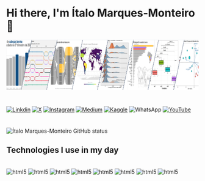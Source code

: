 # Hi there, I'm Ítalo Marques-Monteiro 👋

<img style="width:1000px" src="https://github.com/italomarquesmonteiro/italomarquesmonteiro/blob/main/Photo-cover-GitHub-LinkedIn-x_reduced.PNG" alt="Graph Image">

#

[![Linkdin](https://img.shields.io/badge/LinkedIn-0077B5?style=for-the-badge&logo=linkedin&logoColor=white)](https://www.linkedin.com/in/italomarquesmonteiro/)
[![X](https://img.shields.io/badge/X-%23000000.svg?style=for-the-badge&logo=X&logoColor=white)](https://twitter.com/italommonteiro)
[![Instagram](https://img.shields.io/badge/Instagram-E4405F?style=for-the-badge&logo=instagram&logoColor=white)](https://instagram.com/italo.m.m)
[![Medium](https://img.shields.io/badge/Medium-12100E?style=for-the-badge&logo=medium&logoColor=white)](https://medium.com/@italomarquesmonteiro)
[![Kaggle](https://img.shields.io/badge/Kaggle-035a7d?style=for-the-badge&logo=kaggle&logoColor=white)](https://www.kaggle.com/talomarquesmonteiro)
![WhatsApp](https://img.shields.io/badge/WhatsApp-25D366?style=for-the-badge&logo=whatsapp&logoColor=white)
[![YouTube](https://img.shields.io/badge/YouTube-FF0000?style=for-the-badge&logo=youtube&logoColor=white)](https://www.youtube.com/channel/UCB_lseG8dAbdjuemJv-nHXw)
#
![Ítalo Marques-Monteiro GitHub status](https://github-readme-stats.vercel.app/api?username=italomarquesmonteiro&show_icons=true&theme=dracula)


<!--![Top Langs](https://github-readme-stats.vercel.app/api/top-langs/?username=italomarquesmonteiro&hide_progress=true)-->

## Technologies I use in my day

<div style="disply: inline_block"><br/>
    <img align="center" alt="html5" src="https://img.shields.io/badge/r-%23276DC3.svg?style=for-the-badge&logo=r&logoColor=white" />
     <img align="center" alt="html5" src="https://img.shields.io/badge/markdown-%23000000.svg?style=for-the-badge&logo=markdown&logoColor=white" />
    <img align="center" alt="html5" src="https://img.shields.io/badge/Visual%20Studio%20Code-0078d7.svg?style=for-the-badge&logo=visual-studio-code&logoColor=white" />
     <img align="center" alt="html5" src="https://img.shields.io/badge/html5-%23E34F26.svg?style=for-the-badge&logo=html5&logoColor=white" />
    <img align="center" alt="html5" src="https://img.shields.io/badge/RStudio-4285F4?style=for-the-badge&logo=rstudio&logoColor=white" />
    <img align="center" alt="html5" src="https://img.shields.io/badge/python-3670A0?style=for-the-badge&logo=python&logoColor=ffdd54" />
    <img align="center" alt="html5" src="https://img.shields.io/badge/chatGPT-74aa9c?style=for-the-badge&logo=openai&logoColor=white" />
    <img align="center" alt="html5" src="https://img.shields.io/badge/-Stackoverflow-FE7A16?style=for-the-badge&logo=stack-overflow&logoColor=white" />


</div>

